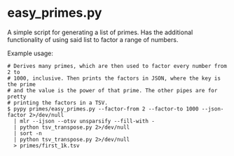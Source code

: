 # easy_primes.py

A simple script for generating a list of primes. Has the additional
functionality of using said list to factor a range of numbers.

Example usage:
```
# Derives many primes, which are then used to factor every number from 2 to
# 1000, inclusive. Then prints the factors in JSON, where the key is the prime
# and the value is the power of that prime. The other pipes are for pretty
# printing the factors in a TSV.
$ pypy primes/easy_primes.py --factor-from 2 --factor-to 1000 --json-factor 2>/dev/null
  | mlr --ijson --otsv unsparsify --fill-with -
  | python tsv_transpose.py 2>/dev/null
  | sort -n
  | python tsv_transpose.py 2>/dev/null
  > primes/first_1k.tsv
```
